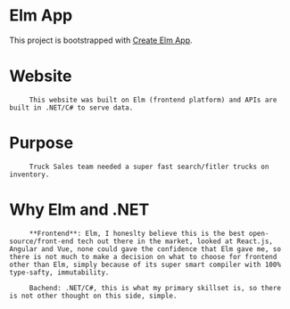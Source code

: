
# Elm App

This project is bootstrapped with [Create Elm App](https://github.com/halfzebra/create-elm-app).

# Website

         This website was built on Elm (frontend platform) and APIs are built in .NET/C# to serve data.

# Purpose
 
         Truck Sales team needed a super fast search/fitler trucks on inventory.

# Why Elm and .NET

         **Frontend**: Elm, I honeslty believe this is the best open-source/front-end tech out there in the market, looked at React.js, Angular and Vue, none could gave the confidence that Elm gave me, so there is not much to make a decision on what to choose for frontend other than Elm, simply because of its super smart compiler with 100% type-safty, immutability.
         
         Bachend: .NET/C#, this is what my primary skillset is, so there is not other thought on this side, simple.








